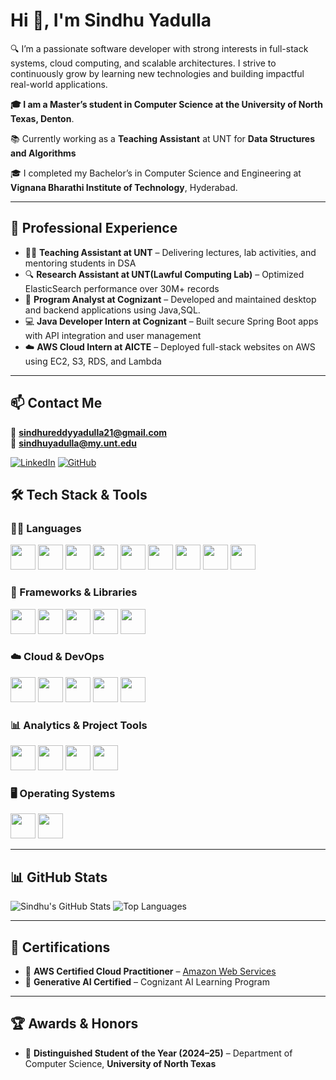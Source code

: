 # Hi 👋, I'm Sindhu Yadulla

🔍 I’m a passionate software developer with strong interests in full-stack systems, cloud computing, and scalable architectures. I strive to continuously grow by learning new technologies and building impactful real-world applications.

**🎓 I am a Master’s student in Computer Science at the **University of North Texas**, Denton**.  

📚 Currently working as a **Teaching Assistant** at UNT for **Data Structures and Algorithms**

🎓 I completed my Bachelor’s in Computer Science and Engineering at **Vignana Bharathi Institute of Technology**, Hyderabad.

---

## 💼 Professional Experience

- 👩‍🏫 **Teaching Assistant at UNT** – Delivering lectures, lab activities, and mentoring students in DSA
- 🔍 **Research Assistant at UNT(Lawful Computing Lab)** – Optimized ElasticSearch performance over 30M+ records
- 💼 **Program Analyst at Cognizant** – Developed and maintained desktop and backend applications using Java,SQL.
- 💻 **Java Developer Intern at Cognizant** – Built secure Spring Boot apps with API integration and user management
- ☁️ **AWS Cloud Intern at AICTE** – Deployed full-stack websites on AWS using EC2, S3, RDS, and Lambda

---

## 📫 Contact Me

📧 **sindhureddyyadulla21@gmail.com**  
📧 **sindhuyadulla@my.unt.edu**

[![LinkedIn](https://img.shields.io/badge/-LinkedIn-blue?logo=linkedin&style=for-the-badge)](https://linkedin.com/in/sindhu-yadulla-42071a212)
[![GitHub](https://img.shields.io/badge/-GitHub-black?logo=github&style=for-the-badge)](https://github.com/sindhureddyyadulla)

## 🛠️ Tech Stack & Tools

### 👩‍💻 Languages
<p align="left">
  <a href="https://www.java.com/"><img src="https://cdn.jsdelivr.net/gh/devicons/devicon/icons/java/java-original.svg" width="40" /></a>
  <a href="https://www.python.org/"><img src="https://cdn.jsdelivr.net/gh/devicons/devicon/icons/python/python-original.svg" width="40" /></a>
  <a href="https://en.wikipedia.org/wiki/C_(programming_language)"><img src="https://cdn.jsdelivr.net/gh/devicons/devicon/icons/c/c-original.svg" width="40" /></a>
  <a href="https://developer.mozilla.org/en-US/docs/Web/JavaScript"><img src="https://cdn.jsdelivr.net/gh/devicons/devicon/icons/javascript/javascript-original.svg" width="40" /></a>
  <a href="https://www.typescriptlang.org/"><img src="https://cdn.jsdelivr.net/gh/devicons/devicon/icons/typescript/typescript-original.svg" width="40" /></a>
  <a href="https://developer.mozilla.org/en-US/docs/Web/HTML"><img src="https://cdn.jsdelivr.net/gh/devicons/devicon/icons/html5/html5-original.svg" width="40" /></a>
  <a href="https://developer.mozilla.org/en-US/docs/Web/CSS"><img src="https://cdn.jsdelivr.net/gh/devicons/devicon/icons/css3/css3-original.svg" width="40" /></a>
  <a href="https://www.mysql.com/"><img src="https://cdn.jsdelivr.net/gh/devicons/devicon/icons/mysql/mysql-original.svg" width="40" /></a>
  <a href="https://www.postgresql.org/"><img src="https://cdn.jsdelivr.net/gh/devicons/devicon/icons/postgresql/postgresql-original.svg" width="40" /></a>
</p>

### 🧩 Frameworks & Libraries
<p align="left">
  <a href="https://spring.io/projects/spring-boot"><img src="https://cdn.jsdelivr.net/gh/devicons/devicon/icons/spring/spring-original.svg" width="40" /></a>
  <a href="https://www.djangoproject.com/"><img src="https://cdn.jsdelivr.net/gh/devicons/devicon/icons/django/django-plain.svg" width="40" /></a>
  <a href="https://reactjs.org/"><img src="https://cdn.jsdelivr.net/gh/devicons/devicon/icons/react/react-original.svg" width="40" /></a>
  <a href="https://pytorch.org/"><img src="https://cdn.jsdelivr.net/gh/devicons/devicon/icons/pytorch/pytorch-original.svg" width="40" /></a>
  <a href="https://www.tensorflow.org/"><img src="https://cdn.jsdelivr.net/gh/devicons/devicon/icons/tensorflow/tensorflow-original.svg" width="40" /></a>
</p>

### ☁️ Cloud & DevOps
<p align="left">
  <a href="https://aws.amazon.com/"><img src="https://img.icons8.com/color/48/000000/amazon-web-services.png" width="40"/></a>
  <a href="https://azure.microsoft.com/"><img src="https://cdn.jsdelivr.net/gh/devicons/devicon/icons/azure/azure-original.svg" width="40" /></a>
  <a href="https://www.docker.com/"><img src="https://cdn.jsdelivr.net/gh/devicons/devicon/icons/docker/docker-original.svg" width="40" /></a>
  <a href="https://kubernetes.io/"><img src="https://cdn.jsdelivr.net/gh/devicons/devicon/icons/kubernetes/kubernetes-plain.svg" width="40" /></a>
  <a href="https://git-scm.com/"><img src="https://cdn.jsdelivr.net/gh/devicons/devicon/icons/git/git-original.svg" width="40" /></a>
</p>

### 📊 Analytics & Project Tools
<p align="left">
  <a href="https://powerbi.microsoft.com/"><img src="https://img.icons8.com/color/48/000000/power-bi.png" width="40" /></a>
  <a href="https://www.tableau.com/"><img src="https://img.icons8.com/color/48/000000/tableau-software.png" width="40" /></a>
  <a href="https://www.postman.com/"><img src="https://img.icons8.com/external-tal-revivo-shadow-tal-revivo/48/000000/external-postman-is-the-only-complete-api-development-environment-logo-shadow-tal-revivo.png" width="40"/></a>
  <a href="https://www.atlassian.com/software/jira"><img src="https://img.icons8.com/ios-filled/50/000000/jira.png" width="40"/></a>
</p>

### 🖥️ Operating Systems
<p align="left">
  <a href="https://www.linux.org/"><img src="https://cdn.jsdelivr.net/gh/devicons/devicon/icons/linux/linux-original.svg" width="40" /></a>
  <a href="https://www.microsoft.com/en-us/windows"><img src="https://cdn.jsdelivr.net/gh/devicons/devicon/icons/windows8/windows8-original.svg" width="40" /></a>
</p>

---

## 📊 GitHub Stats
![Sindhu's GitHub Stats](https://github-readme-stats.vercel.app/api?username=sindhureddyyadulla&show_icons=true&theme=default&hide=stars,prs,issues)
![Top Languages](https://github-readme-stats.vercel.app/api/top-langs/?username=sindhureddyyadulla&layout=compact)

---
## 🏅 Certifications

- 🧠 **AWS Certified Cloud Practitioner** – [Amazon Web Services](https://aws.amazon.com/certification/certified-cloud-practitioner/)
- 🤖 **Generative AI Certified** – Cognizant AI Learning Program

---

## 🏆 Awards & Honors

- 🏅 **Distinguished Student of the Year (2024–25)** – Department of Computer Science, **University of North Texas**

